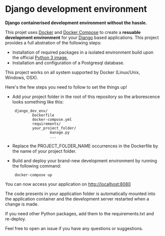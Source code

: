 # Django development environment
**Django containerised development environment without the hassle.**

This projet uses [Docker](https://www.docker.com) and [Docker Compose](https://docs.docker.com/compose/) to create a **resuable development environment** for your [Django](https://www.djangoproject.com) based applications. This project provides a full abstration of the following steps:

*  Installation of required packages in a isolated environment build upon the official [Python 3 image.](https://hub.docker.com/_/python/)
*  Installation and configuration of a Postgresql database.

This project works on all system supported by Docker (Linux/Unix, Windows, OSX).


Here's the few steps you need to follow to set the things up!

*  Add your project folder in the root of this repository so the arborescence looks something like this:

        django_dev_env/
                Dockerfile
                docker-compose.yml
                requirements/
                your_project_folder/
                        manage.py
                        ...


*  Replace the PROJECT_FOLDER_NAME occurrences in the Dockerfile by the name of your project folder.

*  Build and deploy your brand-new development environment by running the following command:

        docker-compose up

You can now access your application on [http://localhost:8080](http://localhost:8080)

The code  presents in your application folder is automatically mounted into the application container and the development server restarted when a change is made.

If you need other Python packages, add them to the requirements.txt and re-deploy.

Feel free to open an issue if you have any questions or suggestions.



